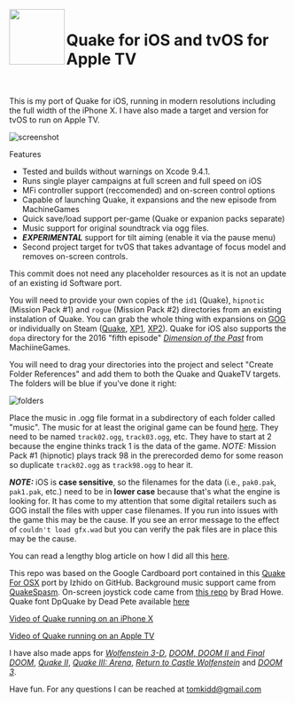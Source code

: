 <img align="left" width="100" height="100" src="https://raw.githubusercontent.com/tomkidd/Quake-iOS/master/icon_quake.png">  

#  Quake for iOS and tvOS for Apple TV

&nbsp;

This is my port of Quake for iOS, running in modern resolutions including the full width of the iPhone X. I have also made a target and version for tvOS to run on Apple TV.

![screenshot](https://raw.githubusercontent.com/tomkidd/Quake-iOS/master/ss_quake.png)

Features

- Tested and builds without warnings on Xcode 9.4.1.
- Runs single player campaigns at full screen and full speed on iOS
- MFi controller support (reccomended) and on-screen control options
- Capable of launching Quake, it expansions and the new episode from MachineGames
- Quick save/load support per-game (Quake or expanion packs separate)
- Music support for original soundtrack via ogg files.
- ***EXPERIMENTAL*** support for tilt aiming (enable it via the pause menu)
- Second project target for tvOS that takes advantage of focus model and removes on-screen controls.

This commit does not need any placeholder resources as it is not an update of an existing id Software port. 

You will need to provide your own copies of the `id1` (Quake), `hipnotic` (Mission Pack #1) and `rogue` (Mission Pack #2) directories from an existing instalation of Quake. You can grab the whole thing with expansions on [GOG](https://www.gog.com/game/quake_the_offering) or individually on Steam ([Quake](https://store.steampowered.com/app/2310/QUAKE/), [XP1](https://store.steampowered.com/app/9040/QUAKE_Mission_Pack_1_Scourge_of_Armagon/), [XP2](https://store.steampowered.com/app/9030/QUAKE_Mission_Pack_2_Dissolution_of_Eternity/)). Quake for iOS also supports the `dopa` directory for the 2016 "fifth episode" [*Dimension of the Past*](http://quake.wikia.com/wiki/Episode_5:_Dimension_of_the_Past) from MachiineGames.

You will need to drag your directories into the project and select "Create Folder References" and add them to both the Quake and QuakeTV targets. The folders will be blue if you've done it right:

![folders](https://raw.githubusercontent.com/tomkidd/Quake-iOS/master/folders.png)

Place the music in .ogg file format in a subdirectory of each folder called "music". The music for at least the original game can be found [here](https://www.moddb.com/games/quake/downloads/ultimate-quake-patch-v1-11). They need to be named `track02.ogg`, `track03.ogg`, etc. They have to start at 2 because the engine thinks track 1 is the data of the game. *NOTE:* Mission Pack #1 (hipnotic) plays track 98 in the prerecorded demo for some reason so duplicate `track02.ogg` as `track98.ogg` to hear it. 

***NOTE:*** iOS is **case sensitive**, so the filenames for the data (i.e., `pak0.pak`, `pak1.pak`, etc.) need to be in **lower case** because that's what the engine is looking for. It has come to my attention that some digital retailers such as GOG install the files with upper case filenames. If you run into issues with the game this may be the cause. If you see an error message to the effect of `couldn't load gfx.wad` but you can verify the pak files are in place this may be the cause.

You can read a lengthy blog article on how I did all this [here](http://schnapple.com/quake-for-ios-and-tvos-for-apple-tv/).

This repo was based on the Google Cardboard port contained in this [Quake For OSX](https://github.com/Izhido/Quake_For_OSX) port by Izhido on GitHub. Background music support came from [QuakeSpasm](http://quakespasm.sourceforge.net/). On-screen joystick code came from [this repo](https://github.com/bradhowes/Joystick) by Brad Howe. Quake font DpQuake by Dead Pete available [here](https://www.dafont.com/quake.font)

[Video of Quake running on an iPhone X](https://www.youtube.com/watch?v=5awJDcu-cAs)

[Video of Quake running on an Apple TV](https://www.youtube.com/watch?v=jC_qnGjzO7s)

I have also made apps for [*Wolfenstein 3-D*](https://github.com/tomkidd/Wolf3D-iOS), [*DOOM*, *DOOM II* and *Final DOOM*](https://github.com/tomkidd/DOOM-iOS), [*Quake II*](https://github.com/tomkidd/Quake2-iOS), [*Quake III: Arena*](https://github.com/tomkidd/Quake3-iOS), [*Return to Castle Wolfenstein*](https://github.com/tomkidd/RTCW-iOS) and [*DOOM 3*](https://github.com/tomkidd/DOOM3-iOS).

Have fun. For any questions I can be reached at tomkidd@gmail.com
